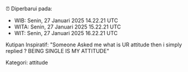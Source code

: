 ⏰ Diperbarui pada:
- WIB: Senin, 27 Januari 2025 14.22.21 UTC
- WITA: Senin, 27 Januari 2025 15.22.21 UTC
- WIT: Senin, 27 Januari 2025 16.22.21 UTC

Kutipan Inspiratif:
"Someone Asked me what is UR attitude then i simply replied ? BEING SINGLE IS MY ATTITUDE"


Kategori: attitude

